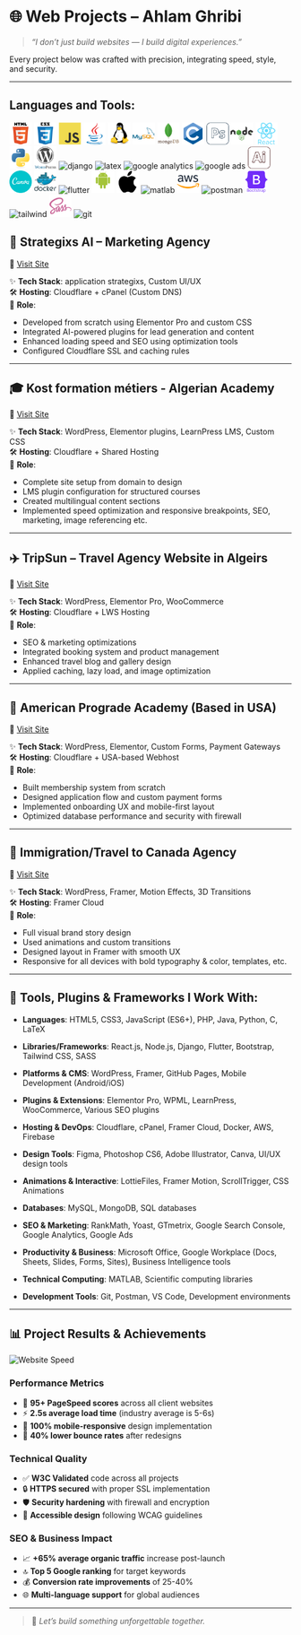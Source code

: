 # 🌐 Web Projects – Ahlam Ghribi 

> *“I don’t just build websites — I build digital experiences.”*

Every project below was crafted with precision, integrating speed, style, and security.

---

## Languages and Tools:
<p align="left">
<img src="https://raw.githubusercontent.com/devicons/devicon/master/icons/html5/html5-original-wordmark.svg" alt="html5" width="40" height="40"/>
<img src="https://raw.githubusercontent.com/devicons/devicon/master/icons/css3/css3-original-wordmark.svg" alt="css3" width="40" height="40"/>
<img src="https://raw.githubusercontent.com/devicons/devicon/master/icons/javascript/javascript-original.svg" alt="javascript" width="40" height="40"/>
<img src="https://raw.githubusercontent.com/devicons/devicon/master/icons/java/java-original.svg" alt="java" width="40" height="40"/>
<img src="https://raw.githubusercontent.com/devicons/devicon/master/icons/linux/linux-original.svg" alt="linux" width="40" height="40"/>
<img src="https://raw.githubusercontent.com/devicons/devicon/master/icons/mysql/mysql-original-wordmark.svg" alt="mysql" width="40" height="40"/>
<img src="https://raw.githubusercontent.com/devicons/devicon/master/icons/mongodb/mongodb-original-wordmark.svg" alt="mongodb" width="40" height="40"/>
<img src="https://raw.githubusercontent.com/devicons/devicon/master/icons/c/c-original.svg" alt="c" width="40" height="40"/>
<img src="https://raw.githubusercontent.com/devicons/devicon/master/icons/photoshop/photoshop-line.svg" alt="photoshop" width="40" height="40"/>
<img src="https://raw.githubusercontent.com/devicons/devicon/master/icons/nodejs/nodejs-original-wordmark.svg" alt="nodejs" width="40" height="40"/>
<img src="https://raw.githubusercontent.com/devicons/devicon/master/icons/react/react-original-wordmark.svg" alt="reactjs" width="40" height="40"/>
<img src="https://raw.githubusercontent.com/devicons/devicon/master/icons/python/python-original.svg" alt="python" width="40" height="40"/>
<img src="https://raw.githubusercontent.com/devicons/devicon/master/icons/wordpress/wordpress-original.svg" alt="wordpress" width="40" height="40"/>
<img src="https://www.vectorlogo.zone/logos/djangoproject/djangoproject-icon.svg" alt="django" width="40" height="40"/>
<img src="https://upload.wikimedia.org/wikipedia/commons/9/92/LaTeX_logo.svg" alt="latex" width="40" height="40"/>
<img src="https://www.vectorlogo.zone/logos/google_analytics/google_analytics-icon.svg" alt="google analytics" width="40" height="40"/>
<img src="https://www.vectorlogo.zone/logos/google_ads/google_ads-icon.svg" alt="google ads" width="40" height="40"/>
<img src="https://raw.githubusercontent.com/devicons/devicon/master/icons/illustrator/illustrator-line.svg" alt="illustrator" width="40" height="40"/>
<img src="https://raw.githubusercontent.com/devicons/devicon/master/icons/canva/canva-original.svg" alt="canva" width="40" height="40"/>
<img src="https://raw.githubusercontent.com/devicons/devicon/master/icons/docker/docker-original-wordmark.svg" alt="docker" width="40" height="40"/>
<img src="https://www.vectorlogo.zone/logos/flutterio/flutterio-icon.svg" alt="flutter" width="40" height="40"/>
<img src="https://raw.githubusercontent.com/devicons/devicon/master/icons/android/android-original-wordmark.svg" alt="android" width="40" height="40"/>
<img src="https://raw.githubusercontent.com/devicons/devicon/master/icons/apple/apple-original.svg" alt="ios" width="40" height="40"/>
<img src="https://upload.wikimedia.org/wikipedia/commons/2/21/Matlab_Logo.png" alt="matlab" width="40" height="40"/>
<img src="https://raw.githubusercontent.com/devicons/devicon/master/icons/amazonwebservices/amazonwebservices-original-wordmark.svg" alt="aws" width="40" height="40"/>
<img src="https://www.vectorlogo.zone/logos/getpostman/getpostman-icon.svg" alt="postman" width="40" height="40"/>
<img src="https://raw.githubusercontent.com/devicons/devicon/master/icons/bootstrap/bootstrap-plain-wordmark.svg" alt="bootstrap" width="40" height="40"/>
<img src="https://www.vectorlogo.zone/logos/tailwindcss/tailwindcss-icon.svg" alt="tailwind" width="40" height="40"/>
<img src="https://raw.githubusercontent.com/devicons/devicon/master/icons/sass/sass-original.svg" alt="sass" width="40" height="40"/>
<img src="https://www.vectorlogo.zone/logos/git-scm/git-scm-icon.svg" alt="git" width="40" height="40"/>
</p>


## 🧠 Strategixs AI – Marketing Agency

🔗 [Visit Site](https://ai.strategixs.net)

✨ **Tech Stack**: application strategixs, Custom UI/UX  
🛠 **Hosting**: Cloudflare + cPanel (Custom DNS)  
🎨 **Role**:  
- Developed from scratch using Elementor Pro and custom CSS  
- Integrated AI-powered plugins for lead generation and content  
- Enhanced loading speed and SEO using optimization tools  
- Configured Cloudflare SSL and caching rules

---

## 🎓 Kost formation métiers - Algerian Academy 

🔗 [Visit Site](https://metiers.kostacademy.com/)

✨ **Tech Stack**: WordPress, Elementor plugins, LearnPress LMS, Custom CSS  
🛠 **Hosting**: Cloudflare + Shared Hosting  
🎨 **Role**:  
- Complete site setup from domain to design  
- LMS plugin configuration for structured courses  
- Created multilingual content sections  
- Implemented speed optimization and responsive breakpoints, SEO, marketing, image referencing etc.

---

## ✈️ TripSun – Travel Agency Website in Algeirs

🔗 [Visit Site](https://trip-sun.com/)

✨ **Tech Stack**: WordPress, Elementor Pro, WooCommerce  
🛠 **Hosting**: Cloudflare + LWS Hosting  
🎨 **Role**:  
- SEO & marketing optimizations  
- Integrated booking system and product management  
- Enhanced travel blog and gallery design  
- Applied caching, lazy load, and image optimization

---

## 🏢 American Prograde Academy (Based in USA) 

🔗 [Visit Site](https://apgaccreditation.com/)

✨ **Tech Stack**: WordPress, Elementor, Custom Forms, Payment Gateways  
🛠 **Hosting**: Cloudflare + USA-based Webhost  
🎨 **Role**:  
- Built membership system from scratch  
- Designed application flow and custom payment forms  
- Implemented onboarding UX and mobile-first layout  
- Optimized database performance and security with firewall

---

## 🎨 Immigration/Travel to Canada Agency 

🔗 [Visit Site](https://im.experter.ca/)

✨ **Tech Stack**: WordPress, Framer, Motion Effects, 3D Transitions  
🛠 **Hosting**: Framer Cloud  
🎨 **Role**:  
- Full visual brand story design  
- Used animations and custom transitions  
- Designed layout in Framer with smooth UX  
- Responsive for all devices with bold typography & color, templates, etc.

---
## 🧰 Tools, Plugins & Frameworks I Work With:

- **Languages**: HTML5, CSS3, JavaScript (ES6+), PHP, Java, Python, C, LaTeX
  
- **Libraries/Frameworks**: React.js, Node.js, Django, Flutter, Bootstrap, Tailwind CSS, SASS
  
- **Platforms & CMS**: WordPress, Framer, GitHub Pages, Mobile Development (Android/iOS)
  
- **Plugins & Extensions**: Elementor Pro, WPML, LearnPress, WooCommerce, Various SEO plugins
  
- **Hosting & DevOps**: Cloudflare, cPanel, Framer Cloud, Docker, AWS, Firebase
  
- **Design Tools**: Figma, Photoshop CS6, Adobe Illustrator, Canva, UI/UX design tools
  
- **Animations & Interactive**: LottieFiles, Framer Motion, ScrollTrigger, CSS Animations
  
- **Databases**: MySQL, MongoDB, SQL databases
  
- **SEO & Marketing**: RankMath, Yoast, GTmetrix, Google Search Console, Google Analytics, Google Ads
  
- **Productivity & Business**: Microsoft Office, Google Workplace (Docs, Sheets, Slides, Forms, Sites), Business Intelligence tools
  
- **Technical Computing**: MATLAB, Scientific computing libraries
  
- **Development Tools**: Git, Postman, VS Code, Development environments

---
## 📊 Project Results & Achievements

![Website Speed](https://media.giphy.com/media/3o7abldj0b3rxrZUxW/giphy.gif)

### Performance Metrics
- 🚀 **95+ PageSpeed scores** across all client websites
- ⚡ **2.5s average load time** (industry average is 5-6s)
- 📱 **100% mobile-responsive** design implementation
- 🔄 **40% lower bounce rates** after redesigns

### Technical Quality
- ✅ **W3C Validated** code across all projects
- 🔒 **HTTPS secured** with proper SSL implementation
- 🛡️ **Security hardening** with firewall and encryption
- 🧩 **Accessible design** following WCAG guidelines

### SEO & Business Impact
- 📈 **+65% average organic traffic** increase post-launch
- 🔝 **Top 5 Google ranking** for target keywords
- 💰 **Conversion rate improvements** of 25-40%
- 🌐 **Multi-language support** for global audiences

---

> 💬 *Let’s build something unforgettable together.*
